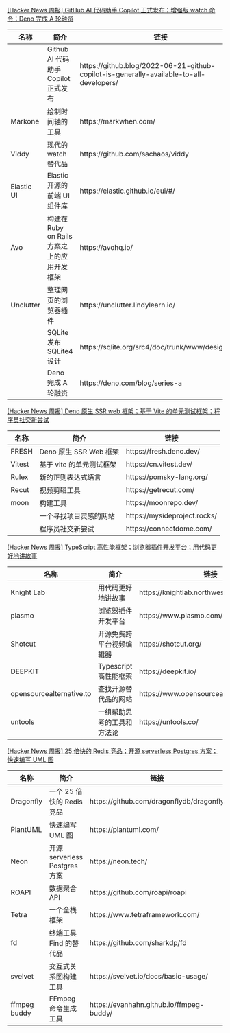 [[Hacker News 周报] GitHub AI 代码助手 Copilot 正式发布；增强版 watch 命令；Deno 完成 A
轮融资](https://www.bilibili.com/video/BV1B3411u7ZG)
<table>
  <theader>
    <th>名称</th>
    <th>简介</th>
    <th>链接</th>
  </theader>
  <tbody>
    <tr>
      <td></td>
      <td>Github AI 代码助手 Copilot 正式发布</td>
      <td>https://github.blog/2022-06-21-github-copilot-is-generally-available-to-all-developers/</td>
    </tr><tr>
      <td>Markone</td>
      <td>绘制时间轴的工具</td>
      <td>https://markwhen.com/</td>
    </tr><tr>
      <td>Viddy</td>
      <td>现代的 watch 替代品</td>
      <td>https://github.com/sachaos/viddy</td>
    </tr><tr>
      <td>Elastic UI</td>
      <td>Elastic 开源的前端 UI 组件库</td>
      <td>https://elastic.github.io/eui/#/</td>
    </tr><tr>
      <td>Avo</td>
      <td>构建在 Ruby on Rails 方案之上的应用开发框架</td>
      <td>https://avohq.io/</td>
    </tr><tr>
      <td>Unclutter</td>
      <td>整理网页的浏览器插件</td>
      <td>https://unclutter.lindylearn.io/</td>
    </tr><tr>
      <td></td>
      <td>SQLite 发布 SQLite4 设计</td>
      <td>https://sqlite.org/src4/doc/trunk/www/design.wiki</td>
    </tr><tr>
      <td></td>
      <td>Deno 完成 A 轮融资</td>
      <td>https://deno.com/blog/series-a</td>
    </tr>
  </tbody>
</table>

[[Hacker News 周报] Deno 原生 SSR web 框架；基于 Vite
的单元测试框架；程序员社交新尝试](https://www.bilibili.com/video/BV1sY411T7QL)
<table>
  <theader>
    <th>名称</th>
    <th>简介</th>
    <th>链接</th>
  </theader>
  <tbody>
    <tr>
      <td>FRESH</td>
      <td>Deno 原生 SSR Web 框架</td>
      <td>https://fresh.deno.dev/</td>
    </tr><tr>
      <td>Vitest</td>
      <td>基于 vite 的单元测试框架</td>
      <td>https://cn.vitest.dev/</td>
    </tr><tr>
      <td>Rulex</td>
      <td>新的正则表达式语言</td>
      <td>https://pomsky-lang.org/</td>
    </tr><tr>
      <td>Recut</td>
      <td>视频剪辑工具</td>
      <td>https://getrecut.com/</td>
    </tr><tr>
      <td>moon</td>
      <td>构建工具</td>
      <td>https://moonrepo.dev/</td>
    </tr><tr>
      <td></td>
      <td>一个寻找项目灵感的网站</td>
      <td>https://mysideproject.rocks/</td>
    </tr><tr>
      <td></td>
      <td>程序员社交新尝试</td>
      <td>https://connectdome.com/</td>
    </tr>
  </tbody>
</table>

[[Hacker News 周报] TypeScript
高性能框架；浏览器插件开发平台；用代码更好地讲故事](https://www.bilibili.com/video/BV1rS4y1i72U)
<table>
  <theader>
    <th>名称</th>
    <th>简介</th>
    <th>链接</th>
  </theader>
  <tbody>
    <tr>
      <td>Knight Lab</td>
      <td>用代码更好地讲故事</td>
      <td>https://knightlab.northwestern.edu/projects/</td>
    </tr><tr>
      <td>plasmo</td>
      <td>浏览器插件开发平台</td>
      <td>https://www.plasmo.com/</td>
    </tr><tr>
      <td>Shotcut</td>
      <td>开源免费跨平台视频编辑器</td>
      <td>https://shotcut.org/</td>
    </tr><tr>
      <td>DEEPKIT</td>
      <td>Typescript 高性能框架</td>
      <td>https://deepkit.io/</td>
    </tr><tr>
      <td>opensourcealternative.to</td>
      <td>查找开源替代品的网站</td>
      <td>https://www.opensourcealternative.to/</td>
    </tr><tr>
      <td>untools</td>
      <td>一组帮助思考的工具和方法论</td>
      <td>https://untools.co/</td>
    </tr>
  </tbody>
</table>

[[Hacker News 周报] 25 倍快的 Redis 竞品；开源 serverless Postgres 方案；快速编写 UML
图](https://www.bilibili.com/video/BV1L34y1L7zK)
<table>
  <theader>
    <th>名称</th>
    <th>简介</th>
    <th>链接</th>
  </theader>
  <tbody>
    <tr>
      <td>Dragonfly</td>
      <td>一个 25 倍快的 Redis 竞品</td>
      <td>https://github.com/dragonflydb/dragonfly</td>
    </tr><tr>
      <td>PlantUML</td>
      <td>快速编写 UML 图</td>
      <td>https://plantuml.com/</td>
    </tr><tr>
      <td>Neon</td>
      <td>开源 serverless Postgres 方案</td>
      <td>https://neon.tech/</td>
    </tr><tr>
      <td>ROAPI</td>
      <td>数据聚合 API</td>
      <td>https://github.com/roapi/roapi</td>
    </tr><tr>
      <td>Tetra</td>
      <td>一个全栈框架</td>
      <td>https://www.tetraframework.com/</td>
    </tr><tr>
      <td>fd</td>
      <td>终端工具 Find 的替代品</td>
      <td>https://github.com/sharkdp/fd</td>
    </tr><tr>
      <td>svelvet</td>
      <td>交互式关系图构建工具</td>
      <td>https://svelvet.io/docs/basic-usage/</td>
    </tr><tr>
      <td>ffmpeg buddy</td>
      <td>FFmpeg 命令生成工具</td>
      <td>https://evanhahn.github.io/ffmpeg-buddy/</td>
    </tr>
  </tbody>
</table>
